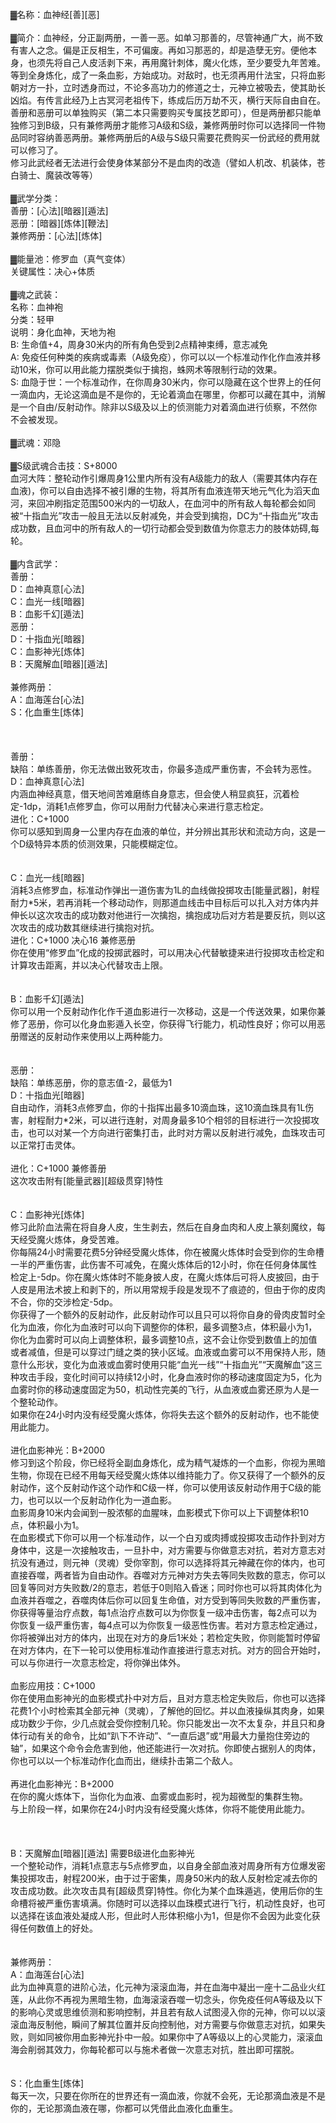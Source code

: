 <title>血神经</title>
<meta name="GENERATOR" content="WinCHM">
<meta http-equiv="Content-Type" content="text/html; charset=gb2312">
<br>▓名称：血神经[善][恶] 
<br>
<br>▓简介：血神经，分正副两册，一善一恶。如单习那善的，尽管神通广大，尚不致有害人之念。偏是正反相生，不可偏废。再如习那恶的，却是造孽无穷。便他本身，也须先将自己人皮活剥下来，再用魔针刺体，魔火化炼，至少要受九年苦难。等到全身炼化，成了一条血影，方始成功。对敌时，也无须再用什法宝，只将血影朝对方一扑，立时透身而过，不论多高功力的修道之士，元神立被吸去，使其助长凶焰。有传言此经乃上古冥河老祖传下，练成后历万劫不灭，横行天际自由自在。 
<br>善册和恶册可以单独购买（第二本只需要购买专属技艺即可），但是两册都只能单独修习到B级，只有兼修两册才能修习A级和S级，兼修两册时你可以选择同一件物品同时容纳善恶两册。兼修两册后的A级与S级只需要花费购买一份武经的费用就可以修习了。 
<br>修习此武经者无法进行会使身体某部分不是血肉的改造（譬如人机改、机装体，苍白骑士、魔装改等等） 
<br>
<br>▓武学分类： 
<br>善册：[心法][暗器][遁法] 
<br>恶册：[暗器][炼体][鞭法] 
<br>兼修两册：[心法][炼体] 
<br>
<br>▓能量池：修罗血（真气变体） 
<br>关键属性：决心+体质 
<br>
<br>▓魂之武装： 
<br>名称：血神袍 
<br>分类：轻甲 
<br>说明：身化血神，天地为袍 
<br>B: 生命值+4，周身30米内的所有角色受到2点精神束缚，意志减免 
<br>A: 免疫任何种类的疾病或毒素（A级免疫），你可以以一个标准动作化作血液并移动10米，你可以用此能力摆脱类似于擒抱，蛛网术等限制行动的效果。 
<br>S: 血隐于世：一个标准动作，在你周身30米内，你可以隐藏在这个世界上的任何一滴血内，无论这滴血是不是你的，无论着滴血在哪里，你都可以藏在其中，消解是一个自由/反射动作。除非以S级及以上的侦测能力对着滴血进行侦察，不然你不会被发现。 
<br>
<br>▓武魂：邓隐 
<br>
<br>▓S级武魂合击技：S+8000 
<br>血河大阵：整轮动作引爆周身1公里内所有没有A级能力的敌人（需要其体内存在血液)，你可以自由选择不被引爆的生物，将其所有血液连带天地元气化为滔天血河，来回冲刷指定范围500米内的一切敌人，在血河中的所有敌人每轮都会如同被“十指血光”攻击一般且无法以反射减免，并会受到擒抱，DC为“十指血光”攻击成功数，且血河中的所有敌人的一切行动都会受到数值为你意志力的肢体妨碍,每轮。 
<br>
<br>▓内含武学： 
<br>善册： 
<br>D：血神真意[心法] 
<br>C：血光一线[暗器] 
<br>B：血影千幻[遁法] 
<br>恶册： 
<br>D：十指血光[暗器] 
<br>C：血影神光[炼体] 
<br>B：天魔解血[暗器][遁法] 
<br>
<br>兼修两册： 
<br>A：血海莲台[心法] 
<br>S：化血重生[炼体] 
<br>
<br>
<br>
<br>善册： 
<br>缺陷：单练善册，你无法做出致死攻击，你最多造成严重伤害，不会转为恶性。 
<br>D：血神真意[心法] 
<br>内涵血神经真意，借天地间苦难磨练自身意志，但会使人稍显疯狂，沉着检定-1dp，消耗1点修罗血，你可以用耐力代替决心来进行意志检定。 
<br>进化：C+1000 
<br>你可以感知到周身一公里内存在血液的单位，并分辨出其形状和流动方向，这是一个D级特异本质的侦测效果，只能模糊定位。 
<br>
<br>
<br>C：血光一线[暗器] 
<br>消耗3点修罗血，标准动作弹出一道伤害为1L的血线做投掷攻击[能量武器]，射程耐力*5米，若再消耗一个移动动作，则那道血线击中目标后可以扎入对方体内并伸长以这次攻击的成功数对他进行一次擒抱，擒抱成功后对方若是要反抗，则以这次攻击的成功数其继续进行擒抱对抗。 
<br>进化：C+1000 决心16 兼修恶册 
<br>你在使用“修罗血”化成的投掷武器时，可以用决心代替敏捷来进行投掷攻击检定和计算攻击距离，并以决心代替攻击上限。 
<br>
<br>
<br>B：血影千幻[遁法] 
<br>你可以用一个反射动作化作千道血影进行一次移动，这是一个传送效果，如果你兼修了恶册，你可以化身血影遁入长空，你获得飞行能力，机动性良好；你可以用恶册赠送的反射动作来使用以上两种能力。 
<br>
<br>
<br>恶册： 
<br>缺陷：单练恶册，你的意志值-2，最低为1 
<br>D：十指血光[暗器] 
<br>自由动作，消耗3点修罗血，你的十指挥出最多10滴血珠，这10滴血珠具有1L伤害，射程耐力*2米，可以进行连射，对周身最多10个相邻的目标进行一次投掷攻击，也可以对某一个方向进行密集打击，此时对方需以反射进行减免，血珠攻击可以正常打击灵体。 
<br>
<br>进化：C+1000 兼修善册 
<br>这次攻击附有[能量武器][超级贯穿]特性 
<br>
<br>
<br>C：血影神光[炼体] 
<br>修习此阶血法需在将自身人皮，生生剥去，然后在自身血肉和人皮上篆刻魔纹，每天经受魔火炼体，身受苦难。 
<br>你每隔24小时需要花费5分钟经受魔火炼体，你在被魔火炼体时会受到你的生命槽一半的严重伤害，此伤害不可减免，在魔火炼体后的12小时，你在任何身体属性检定上-5dp。你在魔火炼体时不能身披人皮，在魔火炼体后可将人皮披回，由于人皮是用法术披上和剥下的，所以用常规手段是发现不了痕迹的，但由于你的皮肉不合，你的交涉检定-5dp。 
<br>你获得了一个额外的反射动作，此反射动作可以且只可以将你自身的骨肉皮暂时全化为血液，你化为血液时可以向下调整你的体积，最多调整3点，体积最小为1，你化为血雾时可以向上调整体积，最多调整10点，这不会让你受到数值上的加值或者减值，但是可以穿过门缝之类的狭小区域。血液或血雾可以不用保持人形，随意什么形状，变化为血液或血雾时使用只能“血光一线”“十指血光”“天魔解血”这三种攻击手段，变化时间可以持续12小时，化身血液时你的移动速度固定为5，化为血雾时你的移动速度固定为50，机动性完美的飞行，从血液或血雾还原为人是一个整轮动作。 
<br>如果你在24小时内没有经受魔火炼体，你将失去这个额外的反射动作，也不能使用此能力。 
<br>
<br>进化血影神光：B+2000 
<br>修习到这个阶段，你已经将全副血身炼化，成为精气凝炼的一个血影，你视为黑暗生物，你现在已经不用每天经受魔火炼体以维持能力了。你又获得了一个额外的反射动作，这个反射动作这个动作和C级一样，你可以使用该反射动作用于C级的能力，也可以以一个反射动作化为一道血影。 
<br>血影周身10米内会闻到一股浓郁的血腥味，血影模式下你可以上下调整体积10点，体积最小为1。 
<br>在血影模式下你可以用一个标准动作，以一个白刃或肉搏或投掷攻击动作扑到对方身体中，这是一次接触攻击，一旦扑中，对方需要与你做意志对抗，若对方意志对抗没有通过，则元神（灵魂）受你宰割，你可以选择将其元神藏在你的体内，也可直接吞噬，两者皆为自由动作。吞噬对方元神对方失去等同失败数的意志，你可以回复等同对方失败数/2的意志，若低于0则陷入昏迷；同时你也可以将其肉体化为血液并吞噬之，吞噬肉体后你可以回复生命值，对方受到等同失败数的严重伤害，你获得等量治疗点数，每1点治疗点数可以为你恢复一级冲击伤害，每2点可以为你恢复一级严重伤害，每4点可以为你恢复一级恶性伤害。若对方意志检定通过，你将被弹出对方的体内，出现在对方的身后1米处；若检定失败，你则能暂时停留在对方体内，在下一轮可以使用标准动作直接进行意志对抗。对方的回合开始时，可以与你进行一次意志检定，将你弹出体外。 
<br>
<br>血影应用技：C+1000 
<br>你在使用血影神光的血影模式扑中对方后，且对方意志检定失败后，你也可以选择花费1个小时检索其全部元神（灵魂），了解他的回忆。并以血液操纵其肉身，如果成功数少于你，少几点就会受你控制几轮。你只能发出一次不太复杂，并且只和身体行动有关的命令，比如“趴下不许动”、“一直后退”或“用最大力量抱住旁边的轴”，如果这个命令会危害到他，他还能进行一次对抗。你即使占据别人的肉体，你也可以以一个标准动作化血而出，继续扑击第二个敌人。 
<br>
<br>再进化血影神光：B+2000 
<br>在你的魔火炼体下，当你化为血液、血雾或血影时，视为超微型的集群生物。 
<br>与上阶段一样，如果你在24小时内没有经受魔火炼体，你将不能使用此能力。 
<br>
<br>
<br>
<br>B：天魔解血[暗器][遁法] 需要B级进化血影神光 
<br>一个整轮动作，消耗1点意志与5点修罗血，以自身全部血液对周身所有方位爆发密集投掷攻击，射程200米，由于过于密集，周身50米内的敌人反射检定减去你的攻击成功数。此次攻击具有[超级贯穿]特性。你化为某个血珠遁逃，使用后你的生命槽将被严重伤害填满。你随时可以选择以血珠模式进行飞行，机动性良好，也可以选择在该血液处凝成人形，但此时人形体积缩小为1，但是你不会因为此变化获得任何数值上的好处。 
<br>
<br>
<br>兼修两册： 
<br>A：血海莲台[心法] 
<br>此为血神真意的进阶心法，化元神为滚滚血海，并在血海中凝出一座十二品业火红莲，从此你不再视为黑暗生物，血海滚滚吞噬一切念头，你免疫任何A等级及以下的影响心灵或思维侦测和影响控制，并且若有敌人试图浸入你的元神，你可以以滚滚血海反制他，瞬间了解其位置并反向控制他，对方需要与你做意志对抗，如果失败，则如同被你用血影神光扑中一般。如果你中了A等级以上的心灵能力，滚滚血海会削弱其效力，你每轮都可以与施术者做一次意志对抗，胜出即可摆脱。 
<br>
<br>
<br>S：化血重生[炼体] 
<br>每天一次，只要在你所在的世界还有一滴血液，你就不会死，无论那滴血液是不是你的，无论那滴血液在哪，你都可以凭借此血液化血重生。
<br>
<br>
